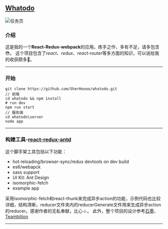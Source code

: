 ## [Whatodo](http://sherhoooo.cn:9020/)

![任务页](http://upload-images.jianshu.io/upload_images/2400052-550637524d1ad0fb.png?imageMogr2/auto-orient/strip%7CimageView2/2/w/1240)

### 介绍
这是我的一个**React-Redux-webpack**的应用。练手之作，多有不足，请多包含:flushed:。
这个项目包含了*react*、*redux*、*react-router*等多方面的知识，可以说给我的收获颇多:muscle:。

-------------
### 开始

```
git clone https://github.com/SherHoooo/whatodo.git
// 前端
cd whatodo && npm install 
# run dev
npm run start
// 服务端
cd whatodo\server
node app
```
--------------------------
### 构建工具-**[react-redux-antd](https://github.com/Justin-lu/react-redux-antd)**
这个脚手架工具包括以下功能：
- hot reloading/browser-sync/redux devtools on dev build 
- es6/webapck
- sass support
- UI Kit: Ant Design
- isomorphic-fetch
- example app

采用isomorphic-fetch和react-thunk来完成异步action的功能，示例代码也比较详细，结构清晰，reducer文件夹内的reducerGenerate文件用来生成异步action的reducer。感谢作者的无私奉献，比心:relaxed:。
此外，整个项目的设计参考[石墨](https://shimo.im)、[Teambition](https://www.teambition.com)

-----------------